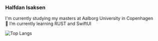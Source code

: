 ### Halfdan Isaksen
I'm currently studying my masters at Aalborg University in Copenhagen\
🌱 I’m currently learning RUST and SwiftUI


![Top Langs](https://github-readme-stats-eta-eight-24.vercel.app/api/top-langs/?username=HalfdanIsaksen&layout=compact&exclude_repo=HRTFfpsVR&size_weight=0.5&count_weight=0.5)

<!--
**HalfdanIsaksen/HalfdanIsaksen** is a ✨ _special_ ✨ repository because its `README.md` (this file) appears on your GitHub profile.

Here are some ideas to get you started:

- 🔭 I’m currently working on ...
- 🌱 I’m currently learning ...
- 👯 I’m looking to collaborate on ...
- 🤔 I’m looking for help with ...
- 💬 Ask me about ...
- 📫 How to reach me: ...
- 😄 Pronouns: ...
- ⚡ Fun fact: ...
-->
